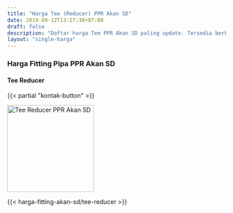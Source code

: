 ```yaml
---
title: "Harga Tee (Reducer) PPR Akan SD"
date: 2019-09-12T13:27:38+07:00
draft: false
description: "Daftar harga Tee PPR Akan SD paling update. Tersedia berbagai sambungan pipa PPR Akan SD."
layout: "single-harga"
---
```


### Harga Fitting Pipa PPR Akan SD

#### Tee Reducer

{{< partial "kontak-button" >}}

<img src="../img/akan-sd/tee-reducer.jpg" alt="Tee Reducer PPR Akan SD" width="200">

{{< harga-fitting-akan-sd/tee-reducer >}}

